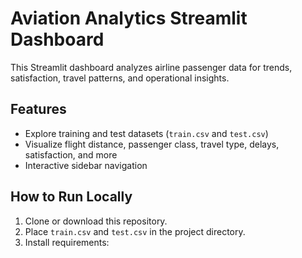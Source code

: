 # Aviation Analytics Streamlit Dashboard

This Streamlit dashboard analyzes airline passenger data for trends, satisfaction, travel patterns, and operational insights.

## Features

- Explore training and test datasets (`train.csv` and `test.csv`)
- Visualize flight distance, passenger class, travel type, delays, satisfaction, and more
- Interactive sidebar navigation

## How to Run Locally

1. Clone or download this repository.
2. Place `train.csv` and `test.csv` in the project directory.
3. Install requirements:

